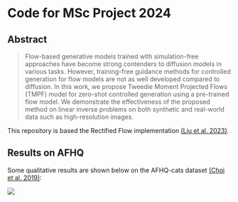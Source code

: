 # Code for MSc Project 2024

## Abstract
> Flow-based generative models trained with simulation-free approaches have become strong contenders to diffusion models in various tasks. However, training-free guidance methods for controlled generation for flow models are not as well developed compared to diffusion. In this work, we propose Tweedie Moment Projected Flows (TMPF) model for zero-shot controlled generation using a pre-trained flow model. We demonstrate the effectiveness of the proposed method on linear inverse problems on both synthetic and real-world data such as high-resolution images. 

This repository is based the Rectified Flow implementation [(Liu et al. 2023)](https://arxiv.org/abs/2209.03003).

## Results on AFHQ
Some qualitative results are shown below on the AFHQ-cats dataset [(Choi et al. 2019)](https://arxiv.org/abs/1912.01865):  

<img src="https://github.com/isomorphicdude/InvGenPrior/blob/main/assests/afhq_qualitative.png">

<!-- 
Some qualitative results are shown below on the AFHQ-cats dataset [(Choi et al. 2019)](https://arxiv.org/abs/1912.01865):
| Guided Samplers    |
| ------ |

| DPS [(Chung et al. 2023)](https://arxiv.org/abs/2209.14687) | <img src="https://github.com/isomorphicdude/InvGenPrior/blob/main/assets/afhq_dps.gif" width="150" height="150" /> 

| PiGDM [(Song et al. 2023)](https://openreview.net/forum?id=9_gsMA8MRKQ)  | <img src="https://github.com/isomorphicdude/InvGenPrior/blob/main/assets/afhq_pgdm.gif" width="150" height="150" />

| TMPD [(Boys et al. 2023)](https://arxiv.org/abs/2310.06721)  | <img src="https://github.com/isomorphicdude/InvGenPrior/blob/main/assets/afhq_tmpd.gif" width="150" height="150" />

| REDdiff [(Mardani et al. 2023)](https://arxiv.org/abs/2305.04391)| <img src="https://github.com/isomorphicdude/InvGenPrior/blob/main/assets/afhq_reddiff.gif" width="150" height="150" /> -->


<!-- | Guided Samplers    |
| ------ |

| DPS | <img src="assets/afhq_dps.gif" width="150" height="150"/>

| PiGDM  | <img src="assets/afhq_pgdm.gif" width="150" height="150" />

| TMPD   | <img src="assets/afhq_tmpd.gif" width="150" height="150" />

| REDdiff| <img src="assets/afhq_reddiff.gif" width="150" height="150" /> -->


<!-- DPS
 <img src="assets/afhq_dps.gif" width="150" height="150"/>  

PiGDM
 <img src="assets/afhq_pgdm.gif" width="150" height="150" />  

TMPD
 <img src="assets/afhq_tmpd.gif" width="150" height="150" />

REDdiff
 <img src="assets/afhq_reddiff.gif" width="150" height="150" /> -->
